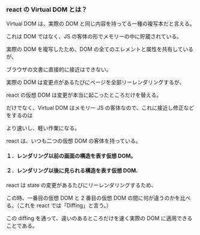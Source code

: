 ### react の Virtual DOM とは？

Virtual DOM は、実際の DOM と同じ内容を持ってる一種の複写本だと言える。

これは DOM ではなく、JS の客体の形でメモリーの中に貯蔵されている。

実際の DOM を複写したため、DOM の全てのエレメントと属性を共有しているが、

ブラウザの文書に直接的に接近はできない。

実際の DOM は変更点があるたびにページを全部リーレンダリングするが、

react の仮想 DOM は変更が本当に起こったところだけを替える。

だけでなく、Virtual DOM はメモリー JS の客体なので、これに接近し修正などをするのは

より速いし、軽い作業になる。

react は、いつも二つの仮想 DOM の客体を持っている。

#### １．レンダリング以前の画面の構造を表す仮想 DOM。

#### ２．レンダリング以後に見られる構造を表す仮想 DOM.

react は state の変更があるたびにリーレンダリングするため、

この時、一番目の仮想 DOM と 2 番目の仮想 DOM の間に何が違うのかを比べる。（これを react では「Diffing」と言う。）

この diffing を通って、違いのあるところだけを速く実際の DOM に適用できることである。
